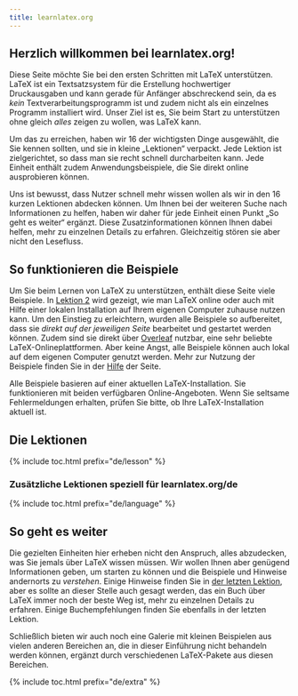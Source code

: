 ```yaml
---
title: learnlatex.org
---
```


## Herzlich willkommen bei learnlatex.org!

Diese Seite möchte Sie bei den ersten Schritten mit LaTeX unterstützen. LaTeX ist ein Textsatzsystem für die Erstellung hochwertiger Druckausgaben und kann gerade für Anfänger abschreckend sein, da es _kein_ Textverarbeitungsprogramm ist und zudem nicht als ein einzelnes Programm installiert wird. Unser Ziel ist es, Sie beim Start zu unterstützen ohne gleich _alles_ zeigen zu wollen, was LaTeX kann.

Um das zu erreichen, haben wir 16 der wichtigsten Dinge ausgewählt, die Sie kennen sollten, und sie in kleine „Lektionen“ verpackt. Jede Lektion ist zielgerichtet, so dass man sie recht schnell durcharbeiten kann. Jede Einheit enthält zudem Anwendungsbeispiele, die Sie direkt online ausprobieren können.

Uns ist bewusst, dass Nutzer schnell mehr wissen wollen als wir in den 16 kurzen Lektionen abdecken können. Um Ihnen bei der weiteren Suche nach Informationen zu helfen, haben wir daher für jede Einheit einen Punkt „So geht es weiter“ ergänzt. Diese Zusatzinformationen können Ihnen dabei helfen, mehr zu einzelnen Details zu erfahren. Gleichzeitig stören sie aber nicht den Lesefluss.

## So funktionieren die Beispiele

Um Sie beim Lernen von LaTeX zu unterstützen, enthält diese Seite viele Beispiele. In [Lektion 2](lesson-02) wird gezeigt, wie man LaTeX online oder auch mit Hilfe einer lokalen Installation auf Ihrem eigenen Computer zuhause nutzen kann. Um den Einstieg zu erleichtern, wurden alle Beispiele so aufbereitet, dass sie _direkt auf der jeweiligen Seite_ bearbeitet und gestartet werden können. Zudem sind sie direkt über [Overleaf](https://www.overleaf.com) nutzbar, eine sehr beliebte LaTeX-Onlineplattformen. Aber keine Angst, alle Beispiele können auch lokal auf dem eigenen Computer genutzt werden. Mehr zur Nutzung der Beispiele finden Sie in der [Hilfe](help) der Seite.

Alle Beispiele basieren auf einer aktuellen LaTeX-Installation. Sie funktionieren mit beiden verfügbaren Online-Angeboten. Wenn Sie seltsame Fehlermeldungen erhalten, prüfen Sie bitte, ob Ihre LaTeX-Installation aktuell ist.

## Die Lektionen

{% include toc.html  prefix="de/lesson" %}

### Zusätzliche Lektionen speziell für learnlatex.org/de

{% include toc.html  prefix="de/language" %}

## So geht es weiter

Die gezielten Einheiten hier erheben nicht den Anspruch, alles abzudecken, was Sie jemals über LaTeX wissen müssen. Wir wollen Ihnen aber genügend Informationen geben, um starten zu können und die Beispiele und Hinweise andernorts zu _verstehen_. Einige Hinweise finden Sie in [der letzten Lektion](lesson-16), aber es sollte an dieser Stelle auch gesagt werden, das ein Buch über LaTeX immer noch der beste Weg ist, mehr zu einzelnen Details zu erfahren. Einige Buchempfehlungen finden Sie ebenfalls in der letzten Lektion.

Schließlich bieten wir auch noch eine Galerie mit kleinen Beispielen aus vielen anderen Bereichen an, die in dieser Einführung nicht behandeln werden können, ergänzt durch verschiedenen LaTeX-Pakete aus diesen Bereichen.

{% include toc.html prefix="de/extra" %}
